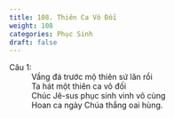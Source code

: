 ```yaml
---
title: 108. Thiên Ca Vô Đối
weight: 108
categories: Phục Sinh
draft: false
---
```

<dl><dt>Câu 1:</dt><dd data-verse="1">Vầng đá trước mộ thiên sứ lăn rồi <br/>Ta hát một thiên ca vô đối <br/>Chúc Jê-sus phục sinh vinh vô cùng <br/>Hoan ca ngày Chúa thắng oai hùng. </dd></dl>